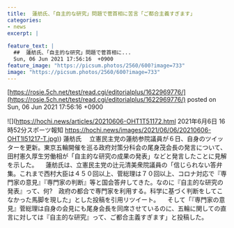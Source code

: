 ```yaml
---
title:  蓮舫氏、「自主的な研究」問題で菅首相に苦言「ご都合主義すぎます」  
categories:
- news
excerpt: |
  
feature_text: |
  ##  蓮舫氏、「自主的な研究」問題で菅首相に...
  Sun, 06 Jun 2021 17:56:16  +0900
feature_image: "https://picsum.photos/2560/600?image=733"
image: "https://picsum.photos/2560/600?image=733"
---
```


[https://rosie.5ch.net/test/read.cgi/editorialplus/1622969776/](https://rosie.5ch.net/test/read.cgi/editorialplus/1622969776/)
posted on Sun, 06 Jun 2021 17:56:16  +0900

<!--more-->

![](https://hochi.news/articles/20210606-OHT1T51172.html 2021年6月6日 16時52分スポーツ報知 [https://hochi.news/images/2021/06/06/20210606-OHT1I51217-T.jpg)](https://hochi.news/images/2021/06/06/20210606-OHT1I51217-T.jpg)) 蓮舫氏 　立憲民主党の蓮舫参院議員が６日、自身のツイッターを更新。東京五輪開催を巡る政府対策分科会の尾身茂会長の発言について、田村憲久厚生労働相が「自主的な研究の成果の発表」などと発言したことに見解を示した。 　蓮舫氏は、立憲民主党の辻元清美衆院議員の「信じられない答弁集。これまで西村大臣は４５０回以上、菅総理は７０回以上、コロナ対応で『専門家の意見』『専門家の判断』等と国会答弁してきた。なのに『自主的な研究の発表』って、何?　政府の都合で専門家を利用する。科学に基づく判断をしてこなかった馬脚を現した」とした投稿を引用リツイート。 　そして「『専門家の意見』菅総理は自身の会見にも尾身会長を同席させているのに、五輪に関しての直言に対しては『自主的な研究』って、ご都合主義すぎます」と投稿した。

